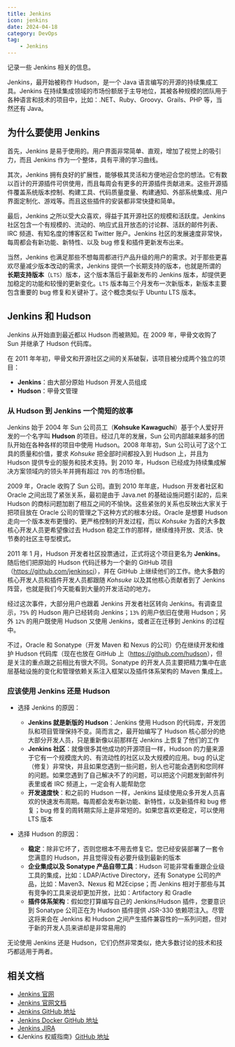 ```yaml
---
title: Jenkins
icon: jenkins
date: 2024-04-18
category: DevOps
tag:
    - Jenkins
---
```


记录一些 Jenkins 相关的信息。

<!-- more -->

Jenkins，最开始被称作 Hudson，是一个 Java 语言编写的开源的持续集成工具。Jenkins 在持续集成领域的市场份额居于主导地位，其被各种规模的团队用于各种语言和技术的项目中，比如：.NET、Ruby、Groovy、Grails、PHP 等，当然还有 Java。

## 为什么要使用 Jenkins

首先，Jenkins 是易于使用的。用户界面非常简单、直观，增加了视觉上的吸引力，而且 Jenkins 作为一个整体，具有平滑的学习曲线。

其次，Jenkins 拥有良好的扩展性，能够极其灵活和方便地迎合您的想法。它有数以百计的开源插件可供使用，而且每周会有更多的开源插件贡献进来。这些开源插件覆盖系统版本控制、构建工具、代码质量度量、构建通知、外部系统集成、用户界面定制化、游戏等。而且这些插件的安装都非常快捷和简单。

最后，Jenkins 之所以受大众喜欢，得益于其开源社区的规模和活跃度。Jenkins 社区包含一个有规模的、流动的、响应式且开放态的讨论群、活跃的邮件列表、IRC 频道、有知名度的博客区和 Twitter 账户。Jenkins 社区的发展速度非常快，每周都会有新功能、新特性、以及 bug 修复和插件更新发布出来。

当然，Jenkins 也满足那些不想每周都进行产品升级的用户的需求。对于那些更喜欢尽量减少版本改动的需求，Jenkins 提供一个长期支持的版本，也就是所谓的 **长期支持版本**（`LTS`）版本，这个版本落后于最新发布的 Jenkins 版本，却提供更加稳定的功能和较慢的更新变化。`LTS` 版本每三个月发布一次新版本，新版本主要包含重要的 bug 修复和关键补丁。这个概念类似于 Ubuntu LTS 版本。

## Jenkins 和 Hudson

Jenkins 从开始直到最近都以 Hudson 而被熟知。在 2009 年，甲骨文收购了 Sun 并继承了 Hudson 代码库。

在 2011 年年初，甲骨文和开源社区之间的关系破裂，该项目被分成两个独立的项目：

- **Jenkins**：由大部分原始 Hudson 开发人员组成
- **Hudson**：甲骨文管理

### 从 Hudson 到 Jenkins 一个简短的故事

Jenkins 始于 2004 年 Sun 公司员工（**Kohsuke Kawaguchi**）基于个人爱好开发的一个名字叫 **Hudson** 的项目。经过几年的发展，Sun 公司内部越来越多的团队开始在各种各样的项目中使用 Hudson。2008 年年初，Sun 公司认可了这个工具的质量和价值，要求 *Kohsuke* 把全部时间都投入到 Hudson 上，并且为 Hudson 提供专业的服务和技术支持。到 2010 年，Hudson 已经成为持续集成解决方案领域内的领头羊并拥有超过 `70%` 的市场份额。

2009 年，Oracle 收购了 Sun 公司。直到 2010 年年底，Hudson 开发者社区和 Oracle 之间出现了紧张关系，最初是由于 Java.net 的基础设施问题引起的，后来 Hudson 的商标问题加剧了相互之间的不愉快。这些紧张的关系也反映出大家关于把项目放在 Oracle 公司的管理之下这种方式的根本分歧。Oracle 是想要 Hudson 走向一个版本发布更慢的、更严格控制的开发过程，而以 *Kohsuke* 为首的大多数核心开发人员更希望像过去 Hudson 稳定工作的那样，继续维持开放、灵活、快节奏的社区主导型模式。

2011 年 1 月，Hudson 开发者社区投票通过，正式将这个项目更名为 **Jenkins**。随后他们把原始的 Hudson 代码迁移为一个新的 GitHub 项目（<https://github.com/jenkinsci>），并在 GitHub 上继续他们的工作。绝大多数的核心开发人员和插件开发人员都跟随 *Kohsuke* 以及其他核心贡献者到了 Jenkins 阵营，也就是我们今天能看到大量的开发活动的地方。

经过这次事件，大部分用户也跟着 Jenkins 开发者社区转向 Jenkins。有调查显示，`75%` 的 Hudson 用户已经转向 Jenkins；`13%` 的用户依旧在使用 Hudson；另外 `12%` 的用户既使用 Hudson 又使用 Jenkins，或者正在迁移到 Jenkins 的过程中。

不过，Oracle 和 Sonatype（开发 Maven 和 Nexus 的公司）仍在继续开发和维护 Hudson 代码库（现在也放在 GitHub 上（<https://github.com/hudson>），但是关注的重点跟之前相比有很大不同。Sonatype 的开发人员主要把精力集中在底层基础设施的变化和管理依赖关系注入框架以及插件体系架构的 Maven 集成上。

### 应该使用 Jenkins 还是 Hudson

- 选择 Jenkins 的原因：

    - **Jenkins 就是新版的 Hudson**：Jenkins 使用 Hudson 的代码库，开发团队和项目管理保持不变。简而言之，最开始编写了 Hudson 核心部分的绝大部分开发人员，只是重新像以前那样在 Jenkins 上恢复了他们的工作
    - **Jenkins 社区**：就像很多其他成功的开源项目一样，Hudson 的力量来源于它有一个规模庞大的、有流动性的社区以及大规模的应用。bug 的认定（修复）非常快，并且如果您遇到一些问题，别人也可能会遇到和您同样的问题。如果您遇到了自己解决不了的问题，可以把这个问题发到邮件列表里或者 IRC 频道上，一定会有人能帮助您
    - **开发速度快**：和之前的 Hudson 一样，Jenkins 延续使用众多开发人员喜欢的快速发布周期。每周都会发布新功能、新特性，以及新插件和 bug 修复；bug 修复的周转期实际上是非常短的。如果您喜欢更稳定，可以使用 LTS 版本

- 选择 Hudson 的原因：

    - **稳定**：除非它坏了，否则您根本不用去修复它。您已经安装部署了一套令您满意的 Hudson，并且觉得没有必要升级到最新的版本
    - **企业集成以及 Sonatype 产品自带工具**：Hudson 可能非常看重跟企业级工具的集成，比如：LDAP/Active Directory，还有 Sonatype 公司的产品，比如：Maven3、Nexus 和 M2Ecipse；而 Jenkins 相对于那些与其有竞争的工具来说却更加开放，比如：Artifactory 和 Gradle
    - **插件体系架构**：假如您打算编写自己的 Jenkins/Hudson 插件，您要意识到 Sonatype 公司正在为 Hudson 插件提供 JSR-330 依赖项注入。尽管这将来会在 Jenkins 和 Hudson 之间产生插件兼容性的一系列问题，但对于新的开发人员来讲却是非常易用的

无论使用 Jenkins 还是 Hudson，它们仍然非常类似，绝大多数讨论的技术和技巧都适用于两者。

## 相关文档

- [Jenkins 官网](https://www.jenkins.io/)
- [Jenkins 官网文档](https://www.jenkins.io/doc/)
- [Jenkins GitHub 地址](https://github.com/jenkinsci/jenkins)
- [Jenkins Docker GitHub 地址](https://github.com/jenkinsci/docker)
- [Jenkins JIRA](https://issues.jenkins.io/secure/Dashboard.jspa)
- 《Jenkins 权威指南》[GitHub 地址](https://github.com/wakaleo/jenkins-the-definitive-guide-book)
